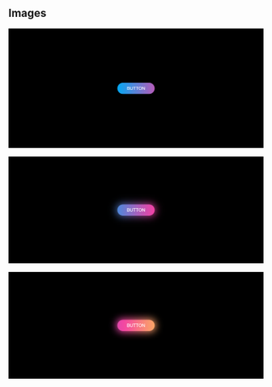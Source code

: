 ## Images

![image 1](/screenshots/image1.png)

![image 2](/screenshots/image2.png)

![image 3](/screenshots/image3.png)
